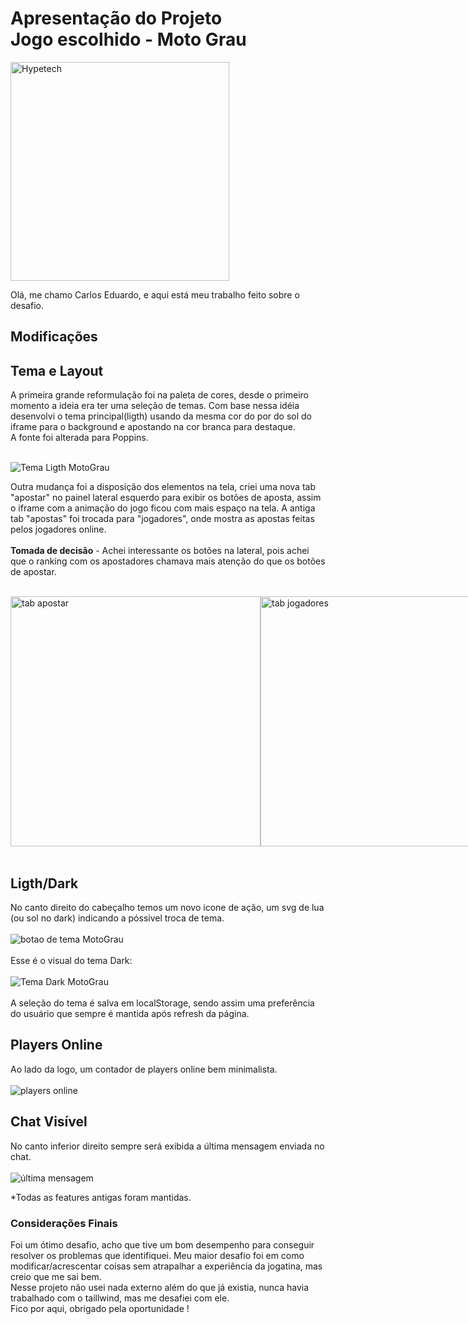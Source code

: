 # Apresentação do Projeto <br> Jogo escolhido - Moto Grau

<img src="https://hypetech.games/assets/images/branding/dark.png" alt="Hypetech" width="350"/>

Olá, me chamo Carlos Eduardo, e aqui está meu trabalho feito sobre o desafio.

## Modificações
## Tema e Layout

A primeira grande reformulação foi na paleta de cores, desde o primeiro momento a ideia era ter uma seleção de temas. Com base nessa idéia desenvolvi o tema principal(ligth) usando da mesma cor do por do sol do iframe para o background e apostando na cor branca para destaque.<br> A fonte foi alterada para Poppins. <br><br>

![Tema Ligth MotoGrau](https://i.ibb.co/vd0SZf1/Captura-de-tela-2024-01-14-155448.png)

Outra mudança foi a disposição dos elementos na tela, criei uma nova tab "apostar" no painel lateral esquerdo para exibir os botões de aposta, assim o iframe com a animação do jogo ficou com mais espaço na tela. A antiga tab "apostas" foi trocada para "jogadores", onde mostra as apostas feitas pelos jogadores online.<br><br>
**Tomada de decisão** - Achei interessante os botões na lateral, pois achei que o ranking com os apostadores chamava mais atenção do que os botões de apostar.<br><br>

<div style="display: flex">
<img src="https://i.ibb.co/74hB4Gf/Captura-de-tela-2024-01-14-155852.png" alt="tab apostar" width="400px"/>
<img src="https://i.ibb.co/WsLSL29/Captura-de-tela-2024-01-14-155911.png" alt="tab jogadores" width="400px"/>
</div>

<br>

## Ligth/Dark

No canto direito do cabeçalho temos um novo icone de ação, um svg de lua (ou sol no dark) indicando a póssivel troca de tema. 
<br><br>
![botao de tema MotoGrau](https://i.ibb.co/pZ4wttF/Captura-de-tela-2024-01-14-155837.png)
<br><br>
Esse é o visual do tema Dark: <br><br>
![Tema Dark MotoGrau](https://i.ibb.co/6tFNzBS/Captura-de-tela-2024-01-14-155512.png)
<br><br>
A seleção do tema é salva em localStorage, sendo assim uma preferência do usuário que sempre é mantida após refresh da página.

## Players Online

Ao lado da logo, um contador de players online bem minimalista.
<br><br>
![players online](https://i.ibb.co/X4bWSzV/Captura-de-tela-2024-01-14-155749.png)

## Chat Visível

No canto inferior direito sempre será exibida a última mensagem enviada no chat.
<br><br>
![última mensagem](https://i.ibb.co/515b4zK/Captura-de-tela-2024-01-14-155933.png)

*Todas as features antigas foram mantidas.

### Considerações Finais
Foi um ótimo desafio, acho que tive um bom desempenho para conseguir resolver os problemas que identifiquei. Meu maior desafio foi em como modificar/acrescentar coisas sem atrapalhar a experiência da jogatina, mas creio que me sai bem. <br>
Nesse projeto não usei nada externo além do que já existia, nunca havia trabalhado com o taillwind, mas me desafiei com ele.<br>
Fico por aqui, obrigado pela oportunidade !
